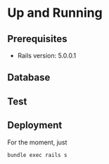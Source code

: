 # Up and Running

## Prerequisites

- Rails version: 5.0.0.1

## Database 

## Test

## Deployment

For the moment, just
```sh
bundle exec rails s
```

